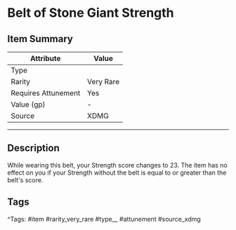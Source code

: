 # Belt of Stone Giant Strength

## Item Summary

| Attribute            | Value                        |
|----------------------|------------------------------|
| Type                 |   |
| Rarity               | Very Rare             |
| Requires Attunement  | Yes                |
| Value (gp)           | -    |
| Source               | XDMG |

---

## Description

While wearing this belt, your Strength score changes to 23. The item has no effect on you if your Strength without the belt is equal to or greater than the belt's score.

## Tags

^Tags: #item #rarity_very_rare #type__ #attunement #source_xdmg